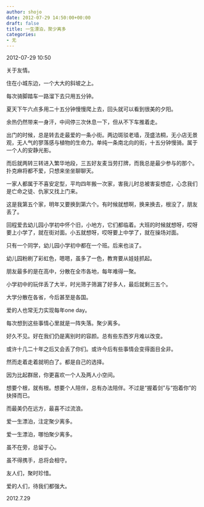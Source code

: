 ```yaml
---
author: shojo
date: 2012-07-29 14:50:00+00:00
draft: false
title: 一生漂泊，聚少离多
categories:
- 无
---
```


2012-07-29 10:50

关于友情。

住在小城东边，一个大大的斜坡之上。

每次骑脚踏车一路溜下去只用五分钟。

夏天下午六点多用二十五分钟慢慢爬上去，回头就可以看到很美的夕阳。

余热仍然带来一身汗，中间停三次休息一下，但从不下车推着走。

出门的时候，总是转去走最爱的一条小街。两边斑驳老墙，茂盛法桐，无小店无景观，无人气的寥落感与植物的生命力。单纯一条南北向的街，十五分钟慢骑。属于一个人的安静光影。

而后就两转三转进入繁华地段，三五好友麦当劳打牌，而我总是最少参与的那个。扑克麻将都不爱，只想来坐坐聊聊天。

一家人都属于不喜安定型，平均四年搬一次家，害我儿时总被害妄想症，心念我们是亡命之徒、仇家又找上门来。

这是我第五个家，明年又要换到第六个。有时候就想啊，换来换去，根没了，朋友丢了。

回程爱去幼儿园小学初中怀个旧，小地方，它们都临着。大班的时候就想呀，哎呀要上小学了，就在街对面。小五就想呀，哎呀要上中学了，就在操场对面。

只有一个同学，幼儿园小学初中都在一个班。后来也淡了。

幼儿园粉刷了彩虹色，嗯嗯，虽多了一色，教育要从娃娃抓起。

朋友最多的是在高中，分散在全市各地，每年难得一聚。

小学初中的玩伴丢了大半，时光筛子筛漏了好多人，最后就剩三五个。

大学分散在各省，今后甚至是各国。

爱的人也常无力实现每年one day。

每次想到这些事情心里就是一阵失落。聚少离多。

好久不见。好在我们仍是离别时的容颜。总有些东西岁月难以改变。

或许十几二十年之后又会丢了你们。或许今后有些事情会变得面目全非。

然而走着走着就明白了。都是自己的选择。

因为比起群居，你更喜欢一个人及两人小空间。

想要个根，就有根。想要个人陪伴，总有办法陪伴。不过是“握着剑”与“抱着你”的抉择而已。

而最美仍在远方，最喜不过流浪。

爱一生漂泊，注定聚少离多。

爱一生漂泊，哪怕聚少离多。

虽不在旁，总留于心。

虽不得携手，总将会相守。

友人们，聚时珍惜。

爱的人们，待我们都强大。

2012.7.29
